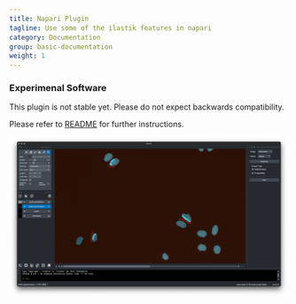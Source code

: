 ```yaml
---
title: Napari Plugin
tagline: Use some of the ilastik features in napari
category: Documentation
group: basic-documentation
weight: 1
---
```


<div class="panel panel-warning">
  <div class="panel-heading">
    <h3 class="panel-title">Experimenal Software</h3>
  </div>
  <div class="panel-body">
    This plugin is not stable yet.
    Please do not expect backwards compatibility.
  </div>
</div>

Please refer to [README][readme] for further instructions.

<img src="pictures/example.png" class="img-responsive">

[readme]: https://github.com/ilastik/ilastik-napari#readme
